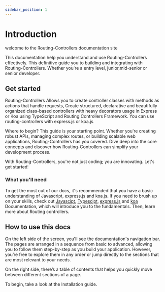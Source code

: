 ```yaml
---
sidebar_position: 1
---
```


# Introduction

welcome to the Routing-Controllers documentation site

This documentation help you understand and use Routing-Controllers effectively. This definitive guide you to building and integrating with Routing-Controllers. Whether you're a entry level, junior,mid-senior or senior developer.

## Get started

Routing-Controllers Allows you to create controller classes with methods as actions that handle requests, Create structured, declarative and beautifully organized class-based controllers with heavy decorators usage in Express or Koa using TypeScript and Routing Controllers Framework. You can use routing-controllers with express.js or koa.js.

Where to begin? This guide is your starting point. Whether you're creating robust APIs, managing complex routes, or building scalable web applications, Routing-Controllers has you covered. Dive deep into the core concepts and discover how Routing-Controllers can simplify your development process.

With Routing-Controllers, you're not just coding; you are innovating. Let's get started!

### What you'll need

To get the most out of our docs, it's recommended that you have a basic understanding of Javascript, express.js and koa.js. If you need to brush up on your skills, check out [Javascipt](https://developer.mozilla.org/en-US/docs/Web/JavaScript), [Typescipt](https://www.typescriptlang.org/docs/), [express.js](https://expressjs.com/en/starter/installing.html) and [koa](https://koajs.com/#introduction) Documentation, which will introduce you to the fundamentals. Then, learn more about Routing controllers.

## How to use this docs

On the left side of the screen, you'll see the documentation's navigation bar. The pages are arranged in a sequence from basic to advanced, allowing you to follow them step-by-step as you build your application. However, you’re free to explore them in any order or jump directly to the sections that are most relevant to your needs.

On the right side, there’s a table of contents that helps you quickly move between different sections of a page.

To begin, take a look at the Installation guide.
